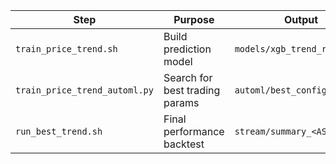 | Step                          | Purpose                        | Output                       |
| ----------------------------- | ------------------------------ | ---------------------------- |
| `train_price_trend.sh`        | Build prediction model         | `models/xgb_trend_reg.json`  |
| `train_price_trend_automl.py` | Search for best trading params | `automl/best_config.json`    |
| `run_best_trend.sh`           | Final performance backtest     | `stream/summary_<ASOF>.json` |
